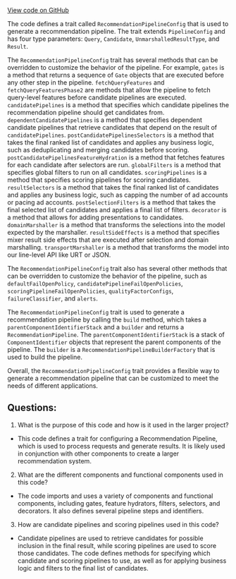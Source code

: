 [View code on GitHub](https://github.com/misbahsy/the-algorithm/product-mixer/core/src/main/scala/com/twitter/product_mixer/core/pipeline/recommendation/RecommendationPipelineConfig.scala)

The code defines a trait called `RecommendationPipelineConfig` that is used to generate a recommendation pipeline. The trait extends `PipelineConfig` and has four type parameters: `Query`, `Candidate`, `UnmarshalledResultType`, and `Result`. 

The `RecommendationPipelineConfig` trait has several methods that can be overridden to customize the behavior of the pipeline. For example, `gates` is a method that returns a sequence of `Gate` objects that are executed before any other step in the pipeline. `fetchQueryFeatures` and `fetchQueryFeaturesPhase2` are methods that allow the pipeline to fetch query-level features before candidate pipelines are executed. `candidatePipelines` is a method that specifies which candidate pipelines the recommendation pipeline should get candidates from. `dependentCandidatePipelines` is a method that specifies dependent candidate pipelines that retrieve candidates that depend on the result of `candidatePipelines`. `postCandidatePipelinesSelectors` is a method that takes the final ranked list of candidates and applies any business logic, such as deduplicating and merging candidates before scoring. `postCandidatePipelinesFeatureHydration` is a method that fetches features for each candidate after selectors are run. `globalFilters` is a method that specifies global filters to run on all candidates. `scoringPipelines` is a method that specifies scoring pipelines for scoring candidates. `resultSelectors` is a method that takes the final ranked list of candidates and applies any business logic, such as capping the number of ad accounts or pacing ad accounts. `postSelectionFilters` is a method that takes the final selected list of candidates and applies a final list of filters. `decorator` is a method that allows for adding presentations to candidates. `domainMarshaller` is a method that transforms the selections into the model expected by the marshaller. `resultSideEffects` is a method that specifies mixer result side effects that are executed after selection and domain marshalling. `transportMarshaller` is a method that transforms the model into our line-level API like URT or JSON. 

The `RecommendationPipelineConfig` trait also has several other methods that can be overridden to customize the behavior of the pipeline, such as `defaultFailOpenPolicy`, `candidatePipelineFailOpenPolicies`, `scoringPipelineFailOpenPolicies`, `qualityFactorConfigs`, `failureClassifier`, and `alerts`. 

The `RecommendationPipelineConfig` trait is used to generate a recommendation pipeline by calling the `build` method, which takes a `parentComponentIdentifierStack` and a `builder` and returns a `RecommendationPipeline`. The `parentComponentIdentifierStack` is a stack of `ComponentIdentifier` objects that represent the parent components of the pipeline. The `builder` is a `RecommendationPipelineBuilderFactory` that is used to build the pipeline. 

Overall, the `RecommendationPipelineConfig` trait provides a flexible way to generate a recommendation pipeline that can be customized to meet the needs of different applications.
## Questions: 
 1. What is the purpose of this code and how is it used in the larger project?
- This code defines a trait for configuring a Recommendation Pipeline, which is used to process requests and generate results. It is likely used in conjunction with other components to create a larger recommendation system.

2. What are the different components and functional components used in this code?
- The code imports and uses a variety of components and functional components, including gates, feature hydrators, filters, selectors, and decorators. It also defines several pipeline steps and identifiers.

3. How are candidate pipelines and scoring pipelines used in this code?
- Candidate pipelines are used to retrieve candidates for possible inclusion in the final result, while scoring pipelines are used to score those candidates. The code defines methods for specifying which candidate and scoring pipelines to use, as well as for applying business logic and filters to the final list of candidates.